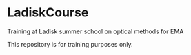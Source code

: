 # LadiskCourse
Training at Ladisk summer school on optical methods for EMA

This repository is for training purposes only. 
